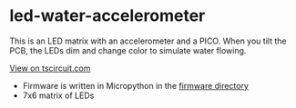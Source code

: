 # led-water-accelerometer

This is an LED matrix with an accelerometer and a PICO. When you tilt the PCB, the LEDs dim and change color to simulate water flowing.

[View on tscircuit.com](https://tscircuit.com/seveibar/led-water-accelerometer#3d)

- Firmware is written in Micropython in the [firmware directory](./firmware)
- 7x6 matrix of LEDs
